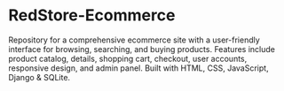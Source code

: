 # RedStore-Ecommerce
Repository for a comprehensive ecommerce site with a user-friendly interface for browsing, searching, and buying products. Features include product catalog, details, shopping cart, checkout, user accounts, responsive design, and admin panel. Built with HTML, CSS, JavaScript, Django &amp; SQLite.

